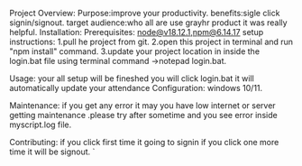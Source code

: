 Project Overview: 
    Purpose:improve your productivity.
    benefits:sigle click signin/signout.
    target audience:who all are use grayhr product it was really helpful.
Installation: 
    Prerequisites:
        node@v18.12.1,npm@6.14.17
    setup instructions:
        1.pull he project from git.
        2.open this project in terminal and run "npm install" command.
        3.update your project location in inside the login.bat file using terminal command  ->notepad login.bat.
    
Usage: your all setup will be fineshed you will click login.bat it will automatically update your attendance 
Configuration: windows 10/11.

Maintenance: if you get any error it may you have low internet or server getting maintenance  .please try after sometime and you see error inside myscript.log file.

Contributing: if you click first time it going to signin if you click one more time it will be signout.
`